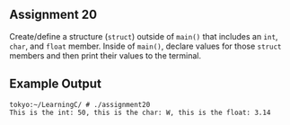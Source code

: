 ## Assignment 20
Create/define a structure (`struct`) outside of `main()` that includes an `int`, `char`, and `float` member. Inside of `main()`, declare values for those `struct` members and then print their values to the terminal.

## Example Output
```terminal_session
tokyo:~/LearningC/ # ./assignment20                                         
This is the int: 50, this is the char: W, this is the float: 3.14
```
